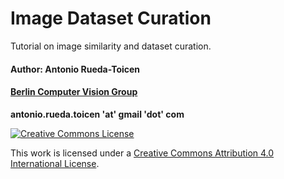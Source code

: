 # Image Dataset Curation

Tutorial on image similarity and dataset curation. 

#### Author: Antonio Rueda-Toicen
#### [Berlin Computer Vision Group](https://www.meetup.com/berlin-computer-vision-group/)

**antonio.rueda.toicen 'at' gmail 'dot' com**

[![Creative Commons License](https://i.creativecommons.org/l/by/4.0/88x31.png)](http://creativecommons.org/licenses/by/4.0/)

This work is licensed under a [Creative Commons Attribution 4.0 International License](http://creativecommons.org/licenses/by/4.0/).
